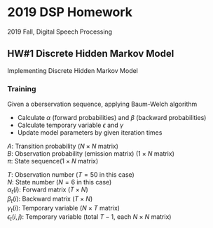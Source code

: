 # 2019 DSP Homework
2019 Fall, Digital Speech Processing

## HW#1 Discrete Hidden Markov Model
Implementing Discrete Hidden Markov Model

### Training
Given a oberservation sequence, applying Baum-Welch algorithm
- Calculate $\alpha$ (forward probabilities) and $\beta$ (backward probabilities)
- Calculate temporary variable $\epsilon$ and $\gamma$
- Update model parameters by given iteration times

$A:$ Transition probability ($N{\times}N$ matrix)  
$B:$ Observation probability (emission matrix) ($1{\times}N$ matrix)  
$\pi:$ State sequence($1{\times}N$ matrix)  

$T:$ Observation number ($T=50$ in this case)  
$N:$ State number ($N=6$ in this case)  
$\alpha_t(i):$ Forward matrix $(T{\times}N)$  
$\beta_t(i):$ Backward matrix $(T{\times}N)$  
$\gamma_t(i):$ Temporary variable ($N{\times}T$ matrix)  
$\epsilon_t(i,j):$ Temporary variable (total $T-1$, each $N{\times}N$ matrix)  
